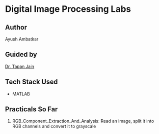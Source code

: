 # Digital Image Processing Labs

## Author
Ayush Ambatkar

## Guided by
[Dr. Tapan Jain](https://in.linkedin.com/in/dr-tapan-jain-18731717)

## Tech Stack Used
- MATLAB

## Practicals So Far
1. RGB_Component_Extraction_And_Analysis: Read an image, split it into RGB channels and convert it to grayscale
